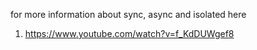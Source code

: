 for more information about sync, async and isolated here

1. https://www.youtube.com/watch?v=f_KdDUWgef8